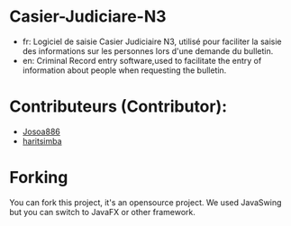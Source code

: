 # Casier-Judiciare-N3
- fr: Logiciel de saisie Casier Judiciaire N3, utilisé pour faciliter la saisie des informations sur les personnes lors d'une demande du bulletin.
- en: Criminal Record entry software,used to facilitate the entry of information about people when requesting the bulletin.

# Contributeurs (Contributor):
- [Josoa886](https://github.com/Josoa886)
- [haritsimba](https://github.com/haritsimba)

# Forking
You can fork this project, it's an opensource project. We used JavaSwing but you can switch to JavaFX or other framework.

